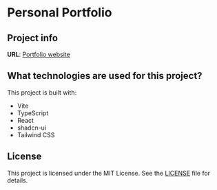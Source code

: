 # Personal Portfolio

## Project info

**URL**: [Portfolio website]()

## What technologies are used for this project?

This project is built with:

- Vite
- TypeScript
- React
- shadcn-ui
- Tailwind CSS

## License

This project is licensed under the MIT License. See the [LICENSE](LICENSE) file for details.
